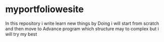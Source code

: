 # myportfoliowesite
In this repository i write learn new things by Doing i will start from scratch and then move to Advance program which structure may to complex but i will try my best

